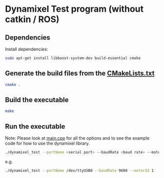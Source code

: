 # Dynamixel Test program (without catkin / ROS)

## Dependencies

Install dependencies:

```bash
sudo apt-get install libboost-system-dev build-essential cmake
```

## Generate the build files from the [CMakeLists.txt](./CMakeLists.txt)

```bash
cmake .
```

## Build the executable

```bash
make
```

## Run the executable

Note: Please look at [main.cpp](./main.cpp) for all the options and to
see the example code for how to use the dynamixel library.

```bash
./dynamixel_test --portName <serial port> --baudRate <baud rate> --motorId <motor id>
```

e.g.

```bash
./dynamixel_test --portName /dev/ttyUSB0 --baudRate 9600 --motorId 1
```

